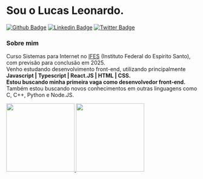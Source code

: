 # Sou o Lucas Leonardo.

[![Github Badge](https://img.shields.io/badge/-Github-000?style=flat-square&logo=Github&logoColor=white&link=https://github.com/caslujpg)](https://github.com/caslujpg)
[![Linkedin Badge](https://img.shields.io/badge/-LinkedIn-blue?style=flat-square&logo=Linkedin&logoColor=white&link=https://www.linkedin.com/in/caslujpg/)](https://www.linkedin.com/in/caslujpg/)
[![Twitter Badge](https://img.shields.io/badge/-Twitter-1ca0f1?style=flat-square&labelColor=1ca0f1&logo=twitter&logoColor=white&link=https://twitter.com/caslujpg)](https://twitter.com/caslujpg)

### Sobre mim
Curso Sistemas para Internet no [IFES](https://www.ifes.edu.br) (Instituto Federal do Espirito Santo), com previsão para conclusão em 2025. <br/>
Venho estudando desenvolvimento front-end, utilizando principalmente **Javascript | Typescript | React.JS | HTML | CSS.** <br/>
**Estou buscando minha primeira vaga como desenvolvedor front-end.** <br/>
Também estou buscando novos conhecimentos em outras linguagens como C, C++, Python e Node.JS.

<div>
  <a href="https://github.com/caslujpg">
  <img height="180em" src="https://github-readme-stats.vercel.app/api/top-langs/?username=caslujpg&layout=compact&langs_count=7&theme=tokyonight"/>
  <img height="180em" src="https://github-readme-stats.vercel.app/api?username=caslujpg&show_icons=true&theme=tokyonight&include_all_commits=true&count_private=true"/>
</div>
